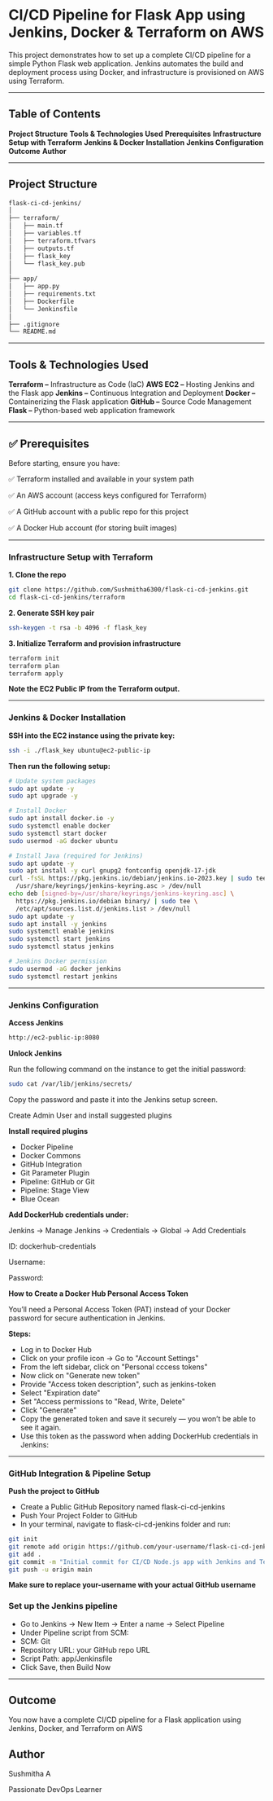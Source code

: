 # CI/CD Pipeline for Flask App using Jenkins, Docker & Terraform on AWS

This project demonstrates how to set up a complete CI/CD pipeline for a simple Python Flask web application. Jenkins automates the build and deployment process using Docker, and infrastructure is provisioned on AWS using Terraform.

---

## Table of Contents

**Project Structure**
**Tools & Technologies Used**
**Prerequisites**
**Infrastructure Setup with Terraform**
**Jenkins & Docker Installation**
**Jenkins Configuration**
**Outcome**
**Author**

---

## Project Structure
```bash
flask-ci-cd-jenkins/
│
├── terraform/
│   ├── main.tf
│   ├── variables.tf
│   ├── terraform.tfvars
│   ├── outputs.tf
│   ├── flask_key
│   └── flask_key.pub
│
├── app/
│   ├── app.py
│   ├── requirements.txt
│   ├── Dockerfile
│   └── Jenkinsfile
│
├── .gitignore
└── README.md
```

---

## Tools & Technologies Used

**Terraform –** Infrastructure as Code (IaC)
**AWS EC2 –** Hosting Jenkins and the Flask app
**Jenkins –** Continuous Integration and Deployment
**Docker –** Containerizing the Flask application
**GitHub –** Source Code Management
**Flask –** Python-based web application framework

---

## ✅ Prerequisites

Before starting, ensure you have:

✅ Terraform installed and available in your system path

✅ An AWS account (access keys configured for Terraform)

✅ A GitHub account with a public repo for this project

✅ A Docker Hub account (for storing built images)

---

### Infrastructure Setup with Terraform

**1. Clone the repo**
```bash
git clone https://github.com/Sushmitha6300/flask-ci-cd-jenkins.git
cd flask-ci-cd-jenkins/terraform
```

**2. Generate SSH key pair**
```bash
ssh-keygen -t rsa -b 4096 -f flask_key
```

**3. Initialize Terraform and provision infrastructure**
```bash
terraform init
terraform plan
terraform apply
```

**Note the EC2 Public IP from the Terraform output.**

---

### Jenkins & Docker Installation

**SSH into the EC2 instance using the private key:**
```bash
ssh -i ./flask_key ubuntu@ec2-public-ip
```

**Then run the following setup:**
```bash
# Update system packages
sudo apt update -y
sudo apt upgrade -y

# Install Docker
sudo apt install docker.io -y
sudo systemctl enable docker
sudo systemctl start docker
sudo usermod -aG docker ubuntu

# Install Java (required for Jenkins)
sudo apt update -y
sudo apt install -y curl gnupg2 fontconfig openjdk-17-jdk
curl -fsSL https://pkg.jenkins.io/debian/jenkins.io-2023.key | sudo tee \
  /usr/share/keyrings/jenkins-keyring.asc > /dev/null
echo deb [signed-by=/usr/share/keyrings/jenkins-keyring.asc] \
  https://pkg.jenkins.io/debian binary/ | sudo tee \
  /etc/apt/sources.list.d/jenkins.list > /dev/null
sudo apt update -y
sudo apt install -y jenkins
sudo systemctl enable jenkins
sudo systemctl start jenkins
sudo systemctl status jenkins

# Jenkins Docker permission
sudo usermod -aG docker jenkins
sudo systemctl restart jenkins
```

---

### Jenkins Configuration

**Access Jenkins**
```bash
http://ec2-public-ip:8080
```
**Unlock Jenkins**

Run the following command on the instance to get the initial password:
```bash
sudo cat /var/lib/jenkins/secrets/
```

Copy the password and paste it into the Jenkins setup screen.

Create Admin User and install suggested plugins

**Install required plugins**

- Docker Pipeline
- Docker Commons
- GitHub Integration
- Git Parameter Plugin
- Pipeline: GitHub or Git
- Pipeline: Stage View
- Blue Ocean 

**Add DockerHub credentials under:**

Jenkins → Manage Jenkins → Credentials → Global → Add Credentials

ID: dockerhub-credentials

Username: <your-dockerhub-username>

Password: <DockerHub personal access token>

**How to Create a Docker Hub Personal Access Token**

You’ll need a Personal Access Token (PAT) instead of your Docker password for secure authentication in Jenkins.

**Steps:**

- Log in to Docker Hub
- Click on your profile icon → Go to "Account Settings"
- From the left sidebar, click on "Personal cccess tokens"
- Now click on "Generate new token"
- Provide "Access token description", such as jenkins-token
- Select "Expiration date"
- Set "Access permissions to "Read, Write, Delete"
- Click "Generate"
- Copy the generated token and save it securely — you won’t be able to see it again.
- Use this token as the password when adding DockerHub credentials in Jenkins:

---

### GitHub Integration & Pipeline Setup

**Push the project to GitHub**

- Create a Public GitHub Repository named flask-ci-cd-jenkins
- Push Your Project Folder to GitHub
- In your terminal, navigate to flask-ci-cd-jenkins folder and run:
```bash
git init
git remote add origin https://github.com/your-username/flask-ci-cd-jenkins.git
git add .
git commit -m "Initial commit for CI/CD Node.js app with Jenkins and Terraform"
git push -u origin main
```

**Make sure to replace your-username with your actual GitHub username**

### Set up the Jenkins pipeline
- Go to Jenkins → New Item → Enter a name → Select Pipeline
- Under Pipeline script from SCM:
- SCM: Git
- Repository URL: your GitHub repo URL
- Script Path: app/Jenkinsfile
- Click Save, then Build Now

---

## Outcome

You now have a complete CI/CD pipeline for a Flask application using Jenkins, Docker, and Terraform on AWS

## Author

Sushmitha A

Passionate DevOps Learner


